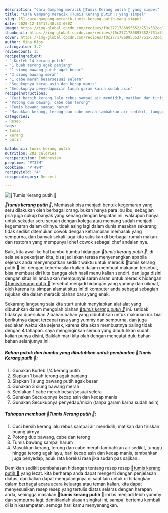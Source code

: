 ```yaml
---
description: "Cara Gampang meracik 🦪Tumis Kerang putih 🦪 yang simpel"
title: "Cara Gampang meracik 🦪Tumis Kerang putih 🦪 yang simpel"
slug: 151-cara-gampang-meracik-tumis-kerang-putih-yang-simpel
date: 2020-12-15T17:48:33.050Z
image: https://img-global.cpcdn.com/recipes/f0c2771786895352/751x532cq70/🦪tumis-kerang-putih-🦪-foto-resep-utama.jpg
thumbnail: https://img-global.cpcdn.com/recipes/f0c2771786895352/751x532cq70/🦪tumis-kerang-putih-🦪-foto-resep-utama.jpg
cover: https://img-global.cpcdn.com/recipes/f0c2771786895352/751x532cq70/🦪tumis-kerang-putih-🦪-foto-resep-utama.jpg
author: Mina Rios
ratingvalue: 3.7
reviewcount: 13
recipeingredient:
- " Kurleb 14 kerang putih"
- "1 buah terong agak panjang"
- "1 siung bawang putih agak besar"
- "3 siung bawang merah"
- "1 cabe merah besarsesuai selera"
- "Secukupnya kecap asin dan kecap manis"
- "Secukupnya penyedapmicin tanpa garam karna sudah asin"
recipeinstructions:
- "Cuci bersih kerang lalu rebus sampai air mendidih, matikan dan tiriskan buang airnya"
- "Potong duo bawang, cabe dan terong"
- "Tumis bawang sampai harum"
- "Masukkan kerang, terong dan cabe merah tambahkan air sedikit, tunggu hingga terong agak layu, bari kecap asin dan kecap manis, tambahkan juga penyedap, aduk rata koreksi rasa jika sudah pas sajikan.."
categories:
- Resep
tags:
- tumis
- kerang
- putih

katakunci: tumis kerang putih 
nutrition: 282 calories
recipecuisine: Indonesian
preptime: "PT37M"
cooktime: "PT49M"
recipeyield: "4"
recipecategory: Dessert

---
```



![🦪Tumis Kerang putih 🦪](https://img-global.cpcdn.com/recipes/f0c2771786895352/751x532cq70/🦪tumis-kerang-putih-🦪-foto-resep-utama.jpg)

<b><i>🦪tumis kerang putih 🦪</i></b>, Memasak bisa menjadi bentuk kegemaran yang seru dilakukan oleh berbagai orang. bukan hanya para ibu ibu, sebagian pria juga cukup banyak yang senang dengan kegiatan ini. walaupun hanya untuk sekedar seru seruan dengan kolega atau memang sudah menjadi kegemaran dalam dirinya. tidak asing lagi dalam dunia masakan sekarang tidak sedikit ditemukan cowok dengan ketrampilan memasak yang sempurna, dan banyak sekali juga kita saksikan di berbagai rumah makan dan restoran yang mempunyai chef cowok sebagai chef andalan nya.



Baik, kita awali ke hal bumbu bumbu hidangan <i>🦪tumis kerang putih 🦪</i>. di sela sela pekerjaan kita, bisa jadi akan terasa menyenangkan apabila sejenak anda menyempatkan sedikit waktu untuk meracik 🦪tumis kerang putih 🦪 ini. dengan keberhasilan kalian dalam membuat makanan tersebut, bisa membuat diri kita bangga oleh hasil menu kalian sendiri. dan juga disini dengan situs ini anda akan mempunyai saran saran untuk meracik hidangan <u>🦪tumis kerang putih 🦪</u> tersebut menjadi hidangan yang yummy dan nikmat, oleh karena itu simpan alamat situs ini di komputer anda sebagai sebagian rujukan kita dalam meracik olahan baru yang enak.


Sekarang langsung saja kita start untuk menyiapkan alat alat yang dibutuhkan dalam mengolah olahan <u><i>🦪tumis kerang putih 🦪</i></u> ini. setidak tidaknya diperlukan <b>7</b> bahan bahan yang dibutuhkan untuk makanan ini. biar berikutnya dapat tercapai rasa yang yummy dan sempurna. dan juga sediakan waktu kita sejenak, karena kita akan membuatnya paling tidak dengan <b>4</b> tahapan. saya menginginkan semua yang dibutuhkan sudah kalian punya disini, Baiklah mari kita olah dengan mencatat dulu bahan bahan selanjutnya ini.

<!--inarticleads1-->

##### Bahan pokok dan bumbu yang dibutuhkan untuk pembuatan 🦪Tumis Kerang putih 🦪:

1. Gunakan  Kurleb 1/4 kerang putih
1. Siapkan 1 buah terong agak panjang
1. Siapkan 1 siung bawang putih agak besar
1. Gunakan 3 siung bawang merah
1. Sediakan 1 cabe merah besar/sesuai selera
1. Gunakan Secukupnya kecap asin dan kecap manis
1. Gunakan Secukupnya penyedap/micin (tanpa garam karna sudah asin)




<!--inarticleads2-->

##### Tahapan membuat 🦪Tumis Kerang putih 🦪:

1. Cuci bersih kerang lalu rebus sampai air mendidih, matikan dan tiriskan buang airnya
1. Potong duo bawang, cabe dan terong
1. Tumis bawang sampai harum
1. Masukkan kerang, terong dan cabe merah tambahkan air sedikit, tunggu hingga terong agak layu, bari kecap asin dan kecap manis, tambahkan juga penyedap, aduk rata koreksi rasa jika sudah pas sajikan..




Demikian sedikit pembahasan hidangan tentang resep resep <u>🦪tumis kerang putih 🦪</u> yang lezat. kita berharap anda dapat mengerti dengan penjelasan diatas, dan kalian dapat mengulanginya di saat lain untuk di hidangkan dalam berbagai acara acara keluarga atau teman kalian. kita dapat menyesuaikan resep resep yang tertulis diatas selaras dengan harapan anda, sehingga masakan <b>🦪tumis kerang putih 🦪</b> ini bs menjadi lebih yummy dan sempurna lagi. demikianlah ulasan singkat ini, sampai bertemu kembali di lain kesempatan. semoga hari kamu menyenangkan.
